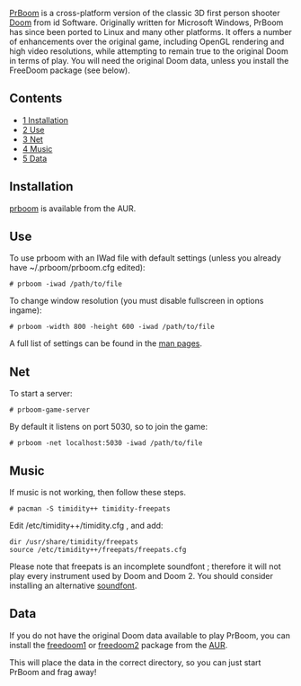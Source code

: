 [PrBoom](http://prboom.sourceforge.net/) is a cross-platform version of the classic 3D first person shooter [Doom](https://en.wikipedia.org/wiki/Doom_(video_game) "wikipedia:Doom (video game)") from id Software. Originally written for Microsoft Windows, PrBoom has since been ported to Linux and many other platforms. It offers a number of enhancements over the original game, including OpenGL rendering and high video resolutions, while attempting to remain true to the original Doom in terms of play. You will need the original Doom data, unless you install the FreeDoom package (see below).

## Contents

*   [1 Installation](#Installation)
*   [2 Use](#Use)
*   [3 Net](#Net)
*   [4 Music](#Music)
*   [5 Data](#Data)

## Installation

[prboom](https://aur.archlinux.org/packages/prboom/) is available from the AUR.

## Use

To use prboom with an IWad file with default settings (unless you already have ~/.prboom/prboom.cfg edited):

```
# prboom -iwad /path/to/file

```

To change window resolution (you must disable fullscreen in options ingame):

```
# prboom -width 800 -height 600 -iwad /path/to/file 

```

A full list of settings can be found in the [man pages](http://pwet.fr/man/linux/jeux/prboom).

## Net

To start a server:

```
# prboom-game-server

```

By default it listens on port 5030, so to join the game:

```
# prboom -net localhost:5030 -iwad /path/to/file

```

## Music

If music is not working, then follow these steps.

```
# pacman -S timidity++ timidity-freepats

```

Edit /etc/timidity++/timidity.cfg , and add:

```
dir /usr/share/timidity/freepats
source /etc/timidity++/freepats/freepats.cfg

```

Please note that freepats is an incomplete soundfont ; therefore it will not play every instrument used by Doom and Doom 2\. You should consider installing an alternative [soundfont](/index.php/Timidity#SoundFonts "Timidity").

## Data

If you do not have the original Doom data available to play PrBoom, you can install the [freedoom1](https://aur.archlinux.org/packages/freedoom1/) or [freedoom2](https://aur.archlinux.org/packages/freedoom2/) package from the [AUR](/index.php/AUR "AUR").

This will place the data in the correct directory, so you can just start PrBoom and frag away!